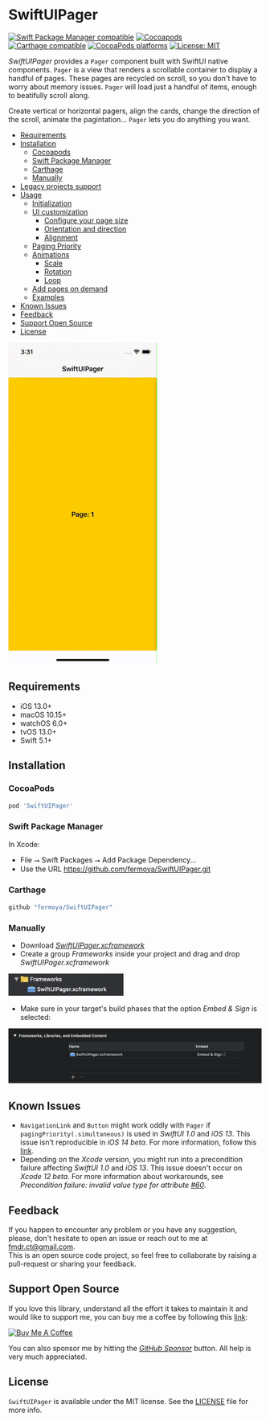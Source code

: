 # SwiftUIPager

[![Swift Package Manager compatible](https://img.shields.io/badge/Swift%20Package%20Manager-compatible-brightgreen.svg)](https://github.com/apple/swift-package-manager)
[![Cocoapods](https://img.shields.io/cocoapods/v/SwiftUIPager.svg)](https://cocoapods.org/pods/SwiftUIPager)
[![Carthage compatible](https://img.shields.io/badge/Carthage-compatible-4BC51D.svg?style=flat)](https://github.com/Carthage/Carthage)
[![CocoaPods platforms](https://img.shields.io/cocoapods/p/SwiftUIPager.svg)](https://cocoapods.org/pods/SwiftUIPager)
[![License: MIT](https://img.shields.io/badge/License-MIT-yellow.svg)](https://opensource.org/licenses/MIT)

_SwiftUIPager_ provides  a `Pager` component built with SwiftUI native components. `Pager` is a view that renders a scrollable container to display a handful of pages. These pages are recycled on scroll, so you don't have to worry about memory issues. `Pager` will load just a handful of items, enough to beatifully scroll along.

Create vertical or horizontal pagers, align the cards, change the direction of the scroll, animate the pagintation... `Pager` lets you do anything you want.

- [Requirements](#requirements)
- [Installation](#installation)
    - [Cocoapods](#cocoapods)
    - [Swift Package Manager](#swift-package-manager)
    - [Carthage](#carthage)
    - [Manually](#manually)
- [Legacy projects support](Documentation/Legacy.md)
- [Usage](Documentation/Usage.md)
    - [Initialization](Documentation/Usage.md#initialization)
    - [UI customization](Documentation/Usage.md#ui-customization)
        - [Configure your page size](Documentation/Usage.md#configure-your-page-size)
        - [Orientation and direction](Documentation/Usage.md#orientation-and-direction)
        - [Alignment](Documentation/Usage.md#alignment)
    - [Paging Priority](Documentation/Usage.md#paging-priority)
    - [Animations](Documentation/Usage.md#animations)
        - [Scale](Documentation/Usage.md#scale)
        - [Rotation](Documentation/Usage.md#rotation)
        - [Loop](Documentation/Usage.md#loop)
    - [Add pages on demand](Documentation/Usage.md#add-pages-on-demand)
    - [Examples](Documentation/Usage.md#examples)
- [Known Issues](#known-issues)
- [Feedback](#feedback)
- [Support Open Source](#support-open-source)
- [License](#license)

<img src="resources/usage/example-of-usage.gif" alt="Example of usage"/>
        
## Requirements
* iOS 13.0+
* macOS 10.15+
* watchOS 6.0+
* tvOS 13.0+
* Swift 5.1+

## Installation

### CocoaPods
```ruby
pod 'SwiftUIPager'
```
### Swift Package Manager

In Xcode:
* File ⭢ Swift Packages ⭢ Add Package Dependency...
* Use the URL https://github.com/fermoya/SwiftUIPager.git

### Carthage

```swift
github "fermoya/SwiftUIPager"
```

### Manually
* Download _[SwiftUIPager.xcframework](SwiftUIPager.xcframework)_
* Create a group _Frameworks_ inside your project and drag and drop _SwiftUIPager.xcframework_
<img src="resources/installation/manual-installation-step-1.png" alt="Manual Installation Step 1" width="229"/>

* Make sure in your target's build phases that the option _Embed & Sign_ is selected:
<img src="resources/installation/manual-installation-step-2.png" alt="Manual Installation Step 2" width="755"/>

## Known Issues
* `NavigationLink` and `Button` might work oddly with `Pager` if `pagingPriority(.simultaneous)` is used in _SwiftUI 1.0_ and _iOS 13_. This issue isn't reproducible in _iOS 14 beta_. For more information, follow this [link](https://stackoverflow.com/questions/58440469/swiftui-navigationlink-and-scrollview-drag-gesture-colliding).
* Depending on the _Xcode_ version, you might run into a precondition failure affecting _SwiftUI 1.0_ and _iOS 13_. This issue doesn't occur on _Xcode 12 beta_. For more information about workarounds, see _Precondition failure: invalid value type for attribute [#60](https://github.com/fermoya/SwiftUIPager/issues/60)_.

## Feedback
If you happen to encounter any problem or you have any suggestion, please, don't hesitate to open an issue or reach out to me at [fmdr.ct@gmail.com](mailto:fmdr.ct@gmail.com).  
This is an open source code project, so feel free to collaborate by raising a pull-request or sharing your feedback. 

## Support Open Source

If you love this library, understand all the effort it takes to maintain it and would like to  support me, you can buy me a coffee by following this [link](https://www.buymeacoffee.com/fermoya):

<a href="https://www.buymeacoffee.com/fermoya" target="_blank"><img src="https://cdn.buymeacoffee.com/buttons/default-orange.png" alt="Buy Me A Coffee" style="height: 51px !important;width: 217px !important;" ></a>

You can also sponsor me by hitting the [_GitHub Sponsor_](https://github.com/sponsors/fermoya) button. All help is very much appreciated.

## License  

`SwiftUIPager` is available under the MIT license. See the [LICENSE](/LICENSE) file for more info.
